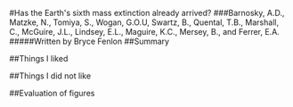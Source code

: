 #Has the Earth's sixth mass extinction already arrived?
###Barnosky, A.D., Matzke, N., Tomiya, S., Wogan, G.O.U, Swartz, B., Quental, T.B., Marshall, C., McGuire, J.L., Lindsey, E.L., Maguire, K.C., Mersey, B., and Ferrer, E.A.
#####Written by Bryce Fenlon
##Summary

##Things I liked

##Things I did not like

##Evaluation of figures
